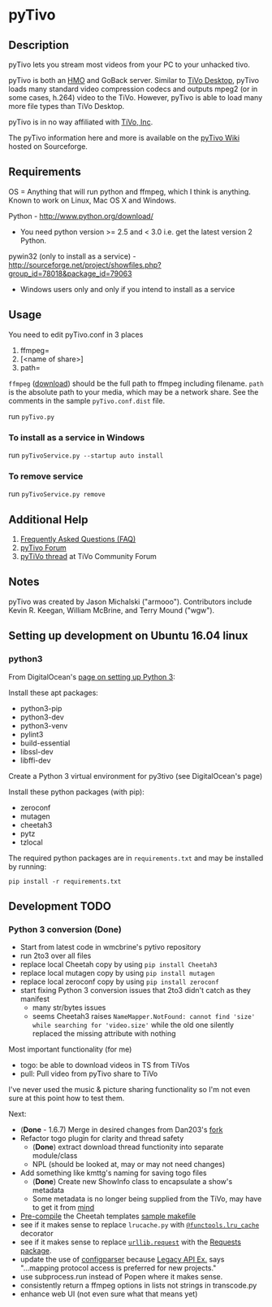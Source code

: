# pyTivo

## Description

pyTivo lets you stream most videos from your PC to your unhacked tivo.

pyTivo is both an [HMO][HMO spec] and GoBack server. Similar to [TiVo Desktop][],
pyTivo loads many standard video compression codecs and outputs mpeg2 (or in some
cases, h.264) video to the TiVo. However, pyTivo is able to load many more file
types than TiVo Desktop.

pyTivo is in no way affiliated with [TiVo, Inc][TiVo]. 

The pyTivo information here and more is available on the [pyTivo Wiki][] hosted on Sourceforge.

## Requirements

OS = Anything that will run python and ffmpeg, which I think is
anything. Known to work on Linux, Mac OS X and Windows.

Python - http://www.python.org/download/

- You need python version >= 2.5 and < 3.0 i.e. get the latest version 2 Python.

pywin32 (only to install as a service) -
http://sourceforge.net/project/showfiles.php?group_id=78018&package_id=79063
- Windows users only and only if you intend to install as a service

## Usage

You need to edit pyTivo.conf in 3 places

1. ffmpeg=
2. [&lt;name of share>]
3. path=

`ffmpeg` ([download][ffmpeg download]) should be the full path to ffmpeg including filename.
`path` is the absolute path to your media, which may be a network share. See the comments
in the sample `pyTivo.conf.dist` file.

run `pyTivo.py`

### To install as a service in Windows

run `pyTivoService.py --startup auto install`

### To remove service

run `pyTivoService.py remove`

## Additional Help

1. [Frequently Asked Questions (FAQ)][pyTivo FAQ]
1. [pyTivo Forum][]
1. [pyTiVo thread][] at TiVo Community Forum 

## Notes
pyTivo was created by Jason Michalski ("armooo"). Contributors include
Kevin R. Keegan, William McBrine, and Terry Mound ("wgw").

[HMO spec]: <http://tivopod.sourceforge.net/tivohomemedia.pdf> "TiVo Home Media Option specification"
[TiVo Desktop]: <https://support.tivo.com/articles/Installation_Setup_Configuration/TiVo-Desktop-Desktop-Plus-for-PC-Installation-and-Use> "TiVo Desktop support"
[TiVo]: <https://www.tivo.com/> "TiVo website"
[pyTivo Wiki]: <https://pytivo.sourceforge.io/wiki/index.php/PyTivo> "pyTivo Wiki"
[ffmpeg download]: <https://ffmpeg.org/download.html> "Download FFmpeg"
[pyTivo FAQ]: <https://pytivo.sourceforge.io/wiki/index.php/Frequently_Asked_Questions> "pytivo FAQ"
[pyTivo Forum]: <https://pytivo.sourceforge.io/forum/> "pyTivo Forum"
[pyTiVo thread]: <http://www.tivocommunity.com/tivo-vb/showthread.php?t=328459> "pyTiVo thread on TiVo Community Forum"

## Setting up development on Ubuntu 16.04 linux

### python3

From DigitalOcean's [page on setting up Python 3](https://www.digitalocean.com/community/tutorials/how-to-install-python-3-and-set-up-a-programming-environment-on-an-ubuntu-16-04-server):

Install these apt packages:
- python3-pip
- python3-dev
- python3-venv
- pylint3
- build-essential
- libssl-dev
- libffi-dev

Create a Python 3 virtual environment for py3tivo (see DigitalOcean's page)

Install these python packages (with pip):
- zeroconf
- mutagen
- cheetah3
- pytz
- tzlocal

The required python packages are in `requirements.txt` and may be installed by running:

    pip install -r requirements.txt

## Development TODO

### Python 3 conversion (Done)

- Start from latest code in wmcbrine's pytivo repository
- run 2to3 over all files
- replace local Cheetah copy by using `pip install Cheetah3`
- replace local mutagen copy by using `pip install mutagen`
- replace local zeroconf copy by using `pip install zeroconf`
- start fixing Python 3 conversion issues that 2to3 didn't catch as they manifest
    - many str/bytes issues
    - seems Cheetah3 raises `NameMapper.NotFound: cannot find 'size' while searching for 'video.size'`
      while the old one silently replaced the missing attribute with nothing


Most important functionality (for me)

- togo: be able to download videos in TS from TiVos
- pull: Pull video from pyTivo share to TiVo

I've never used the music & picture sharing functionality so I'm not even sure at
this point how to test them.

Next:

- (**Done** - 1.6.7) Merge in desired changes from Dan203's [fork][dan203 pytivo]
- Refactor togo plugin for clarity and thread safety
    - (**Done**) extract download thread functionity into separate module/class
    - NPL (should be looked at, may or may not need changes)
- Add something like kmttg's naming for saving togo files
    - (**Done**) Create new ShowInfo class to encapsulate a show's metadata
    - Some metadata is no longer being supplied from the TiVo, may have to get it from [mind][tivo mind thread]
- [Pre-compile][cheetah compile] the Cheetah templates [sample makefile][cheetah makefile tip]
- see if it makes sense to replace `lrucache.py` with [`@functools.lru_cache`][lru_cache] decorator
- see if it makes sense to replace [`urllib.request`][py3 urllib.request] with the
  [Requests package][py3 requests pkg].
- update the use of [configparser][py3 configparser] because [Legacy API Ex.][py3 config legacy]
  says "...mapping protocol access is preferred for new projects."
- use subprocess.run instead of Popen where it makes sense.
- consistently return a ffmpeg options in lists not strings in transcode.py
- enhance web UI (not even sure what that means yet)

[cheetah makefile tip]: <https://pythonhosted.org/Cheetah/users_guide/tipsAndTricks.html#makefiles>
[cheetah compile]: <https://pythonhosted.org/Cheetah/recipes/precompiled.html>
[dan203 pytivo]: <https://github.com/Dan203/pytivo> "Dan Haddix's pytivo fork on github"
[lru_cache]: <https://docs.python.org/3/library/functools.html>
[py3 urllib.request]: <https://docs.python.org/3/library/urllib.request.html?highlight=request#module-urllib.request>
[py3 requests pkg]: <http://docs.python-requests.org/en/master/>
[py3 configparser]: <https://docs.python.org/3/library/configparser.html?highlight=configparser#module-configparser>
[py3 config legacy]: <https://docs.python.org/3/library/configparser.html?highlight=configparser#legacy-api-examples>
[tivo mind thread]: <https://www.google.com/url?sa=t&rct=j&q=&esrc=s&source=web&cd=4&cad=rja&uact=8&ved=0ahUKEwi97OrQk6PVAhVFFT4KHZg7ASkQFgg4MAM&url=http%3A%2F%2Fwww.tivocommunity.com%2Fcommunity%2Findex.php%3Fthreads%2Fwhich-tivo-api-for-show-list-and-forced-playing-on-tivo.539075%2F&usg=AFQjCNHBHt_ng1m_03xDNk_04hj1ewTTtA>